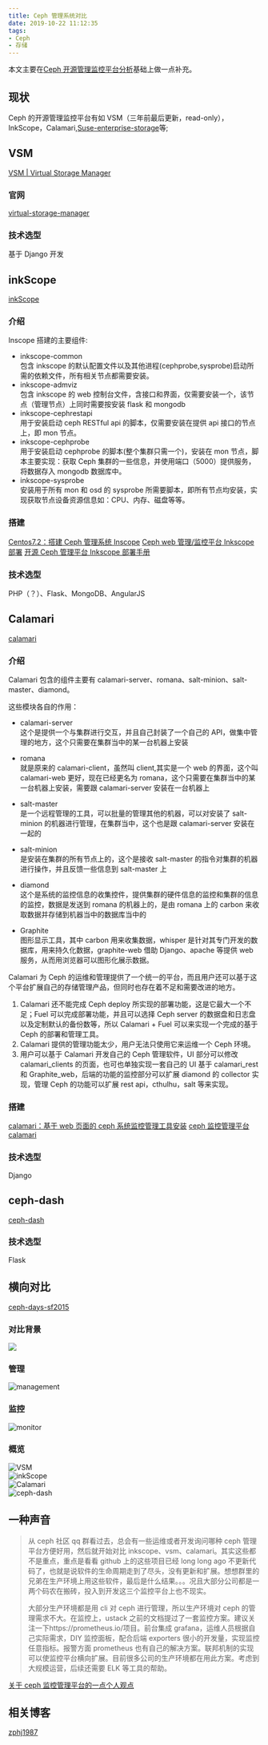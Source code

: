 ```yaml
---
title: Ceph 管理系统对比
date: 2019-10-22 11:12:35
tags:
- Ceph
- 存储
---
```

本文主要在[Ceph 开源管理监控平台分析](http://www.hl10502.com/2017/03/30/ceph-web-manage/)基础上做一点补充。

## 现状
Ceph 的开源管理监控平台有如 VSM（三年前最后更新，read-only），InkScope，Calamari,[Suse-enterprise-storage](https://www.suse.com/zh-cn/products/suse-enterprise-storage/)等;
## VSM
[VSM | Virtual Storage Manager](https://github.com/intel/virtual-storage-manager)
### 官网
[virtual-storage-manager](https://01.org/zh/virtual-storage-manager)

### 技术选型
基于 Django 开发
## inkScope
[inkScope](https://github.com/inkscope/inkscope)
### 介绍
Inscope 搭建的主要组件:

- inkscope-common   
包含 inkscope 的默认配置文件以及其他进程(cephprobe,sysprobe)启动所需的依赖文件，所有相关节点都需要安装。
- inkscope-admviz   
包含 inkscope 的 web 控制台文件，含接口和界面，仅需要安装一个，该节点（管理节点）上同时需要按安装 flask 和 mongodb
- inkscope-cephrestapi  
用于安装启动 ceph RESTful api 的脚本，仅需要安装在提供 api 接口的节点上，即 mon 节点。
- inkscope-cephprobe    
用于安装启动 cephprobe 的脚本(整个集群只需一个)，安装在 mon 节点，脚本主要实现：获取 Ceph 集群的一些信息，并使用端口（5000）提供服务，将数据存入 mongodb 数据库中。
- inkscope-sysprobe         
安装用于所有 mon 和 osd 的 sysprobe 所需要脚本，即所有节点均安装，实现获取节点设备资源信息如：CPU、内存、磁盘等等。
### 搭建
[Centos7.2：搭建 Ceph 管理系统 Inscope](https://blog.csdn.net/je930502/article/details/50812014)
[Ceph web 管理/监控平台 Inkscope 部署](https://gtcsq.readthedocs.io/en/latest/others/inkscope_install.html)
[开源 Ceph 管理平台 Inkscope 部署手册](http://cloud.51cto.com/art/201507/486005_all.htm)
### 技术选型
PHP（？）、Flask、MongoDB、AngularJS 

## Calamari
[calamari](https://github.com/ceph/calamari)

### 介绍
Calamari 包含的组件主要有 calamari-server、romana、salt-minion、salt-master、diamond。

这些模块各自的作用：

- calamari-server   
这个是提供一个与集群进行交互，并且自己封装了一个自己的 API，做集中管理的地方，这个只需要在集群当中的某一台机器上安装

- romana    
就是原来的 calamari-client，虽然叫 client,其实是一个 web 的界面，这个叫 calamari-web 更好，现在已经更名为 romana，这个只需要在集群当中的某一台机器上安装，需要跟 calamari-server 安装在一台机器上

- salt-master   
是一个远程管理的工具，可以批量的管理其他的机器，可以对安装了 salt-minion 的机器进行管理，在集群当中，这个也是跟 calamari-server 安装在一起的

- salt-minion   
是安装在集群的所有节点上的，这个是接收 salt-master 的指令对集群的机器进行操作，并且反馈一些信息到 salt-master 上

- diamond   
这个是系统的监控信息的收集控件，提供集群的硬件信息的监控和集群的信息的监控，数据是发送到 romana 的机器上的，是由 romana 上的 carbon 来收取数据并存储到机器当中的数据库当中的
- Graphite      
图形显示工具，其中 carbon 用来收集数据，whisper 是针对其专门开发的数据库，用来持久化数据，graphite-web 借助 Django、apache 等提供 web 服务，从而用浏览器可以图形化展示数据。

Calamari 为 Ceph 的运维和管理提供了一个统一的平台，而且用户还可以基于这个平台扩展自己的存储管理产品，但同时也存在着不足和需要改进的地方。

1. Calamari 还不能完成 Ceph deploy 所实现的部署功能，这是它最大一个不足；Fuel 可以完成部署功能，并且可以选择 Ceph server 的数据盘和日志盘以及定制默认的备份数等，所以 Calamari + Fuel 可以来实现一个完成的基于 Ceph 的部署和管理工具。
2. Calamari 提供的管理功能太少，用户无法只使用它来运维一个 Ceph 环境。
3. 用户可以基于 Calamari 开发自己的 Ceph 管理软件，UI 部分可以修改 calamari_clients 的页面，也可也单独实现一套自己的 UI 基于 calamari_rest 和 Graphite_web，后端的功能的监控部分可以扩展 diamond 的 collector 实现，管理 Ceph 的功能可以扩展 rest api，cthulhu，salt 等来实现。

### 搭建
[calamari：基于 web 页面的 ceph 系统监控管理工具安装](https://blog.csdn.net/hit1944/article/details/38752717)
[ceph 监控管理平台 calamari](https://blog.51cto.com/linuxww/1944963)
### 技术选型
Django

## ceph-dash
[ceph-dash](https://github.com/Crapworks/ceph-dash)
### 技术选型
Flask
## 横向对比
[ceph-days-sf2015](http://de.slideshare.net/Inktank_Ceph/07-ceph-days-sf2015-paul-evans-static)
### 对比背景
![](/images/img_20191022163356.jpg)
### 管理
![management](/images/img_20191022164343.jpg)
### 监控
![monitor](/images/img_20191022164348.jpg)
### 概览
![VSM](/images/img_20191022164357.jpg)    
![inkScope](/images/img_20191022164353.jpg)    
![Calamari](/images/img_20191022164326.jpg)    
![ceph-dash](/images/img_20191022173026.jpg)    
## 一种声音
> 从 ceph 社区 qq 群看过去，总会有一些运维或者开发询问哪种 ceph 管理平台方便好用，然后就开始对比 inkscope、vsm、calamari。其实这些都不是重点，重点是看看 github 上的这些项目已经 long long ago 不更新代码了，也就是说软件的生命周期走到了尽头，没有更新和扩展。想想群里的兄弟在生产环境上用这些软件，最后是什么结果。。。况且大部分公司都是一两个码农在搬砖，投入到开发这三个监控平台上也不现实。
>
>大部分生产环境都是用 cli 对 ceph 进行管理，所以生产环境对 ceph 的管理需求不大。在监控上，ustack 之前的文档提过了一套监控方案。建议关注一下https://prometheus.io/项目。前台集成 grafana，运维人员根据自己实际需求，DIY 监控面板，配合后端 exporters 很小的开发量，实现监控任意指标。报警方面 prometheus 也有自己的解决方案。联邦机制的实现可以使监控平台横向扩展。目前很多公司的生产环境都在用此方案。考虑到大规模运营，后续还需要 ELK 等工具的帮助。

[关于 ceph 监控管理平台的一点个人观点](https://my.oschina.net/yangfanlinux/blog/783756)

## 相关博客 
[zphj1987](http://www.zphj1987.com/)